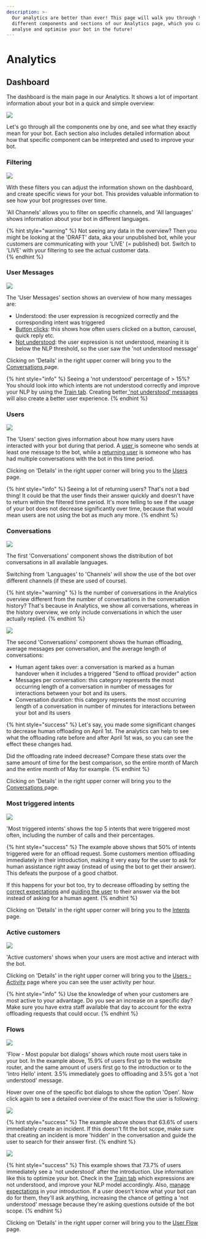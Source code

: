 ```yaml
---
description: >-
  Our analytics are better than ever! This page will walk you through the
  different components and sections of our Analytics page, which you can use to
  analyse and optimise your bot in the future!
---
```


# Analytics

## Dashboard

The dashboard is the main page in our Analytics. It shows a lot of important information about your bot in a quick and simple overview:

![](../../.gitbook/assets/image%20%28560%29.png)

Let's go through all the components one by one, and see what they exactly mean for your bot. Each section also includes detailed information about how that specific component can be interpreted and used to improve your bot.

### Filtering

![](../../.gitbook/assets/image%20%28555%29.png)

With these filters you can adjust the information shown on the dashboard, and create specific views for your bot. This provides valuable information to see how your bot progresses over time.

'All Channels' allows you to filter on specific channels, and 'All languages' shows information about your bot in different languages.

{% hint style="warning" %}
Not seeing any data in the overview? Then you might be looking at the 'DRAFT'  data, aka your unpublished bot, while your customers are communicating with your 'LIVE' \(= published\) bot. Switch to 'LIVE' with your filtering to see the actual customer data.  
{% endhint %}

### User Messages

![](../../.gitbook/assets/image%20%28559%29.png)

The 'User Messages' section shows an overview of how many messages are:

* Understood: the user expression is recognized correctly and the corresponding intent was triggered
* [Button clicks](https://docs.chatlayer.ai/bot-answers/analytics/intents): this shows how often users clicked on a button, carousel, quick reply etc.
* [Not understood](https://docs.chatlayer.ai/bot-answers/analytics/intents): the user expression is not understood, meaning it is below the NLP threshold, so the user saw the 'not understood message'

Clicking on 'Details' in the right upper corner will bring you to the [Conversations ](https://docs.chatlayer.ai/bot-answers/analytics/conversations)page. 

{% hint style="info" %}
Seeing a 'not understood' percentage of &gt; 15%? You should look into which intents are not understood correctly and improve your NLP by using the [Train tab](https://docs.chatlayer.ai/understanding-users/natural-language-processing-nlp/tutorial-train-your-bot-based-on-actual-user-messages). Creating better[ 'not understood' messages](https://docs.chatlayer.ai/tips-and-best-practices/not-understood-bot-dialog) will also create a better user experience.
{% endhint %}

### Users

![](../../.gitbook/assets/image%20%28557%29.png)

The 'Users' section gives information about how many users have interacted with your bot during that period. A [user ](https://docs.chatlayer.ai/bot-answers/analytics/definitions#user)is someone who sends at least one message to the bot, while a [returning user](https://docs.chatlayer.ai/bot-answers/analytics/definitions#returning-user) is someone who has had multiple conversations with the bot in this time period.

Clicking on 'Details' in the right upper corner will bring you to the [Users](https://docs.chatlayer.ai/bot-answers/analytics/users) page. 

{% hint style="info" %}
Seeing a lot of returning users? That's not a bad thing! It could be that the user finds their answer quickly and doesn't have to return within the filtered time period. It's more telling to see if the usage of your bot does not decrease significantly over time, because that would mean users are not using the bot as much any more.
{% endhint %}

### Conversations

![](../../.gitbook/assets/image%20%28558%29.png)

The first 'Conversations' component shows the distribution of bot conversations in all available languages. 

Switching from 'Languages' to 'Channels' will show the use of the bot over different channels \(if these are used of course\).

{% hint style="warning" %}
Is the number of conversations in the Analytics overview different from the number of conversations in the conversation history? That's because in Analytics, we show all conversations, whereas in the history overview, we only include conversations in which the user actually replied.
{% endhint %}

![](../../.gitbook/assets/image%20%28551%29.png)

The second 'Conversations' component shows the human offloading, average messages per conversation, and the average length of conversations:

* Human agent takes over: a conversation is marked as a human handover when it includes a triggered "Send to offload provider" action
* Messages per conversation: this category represents the most occurring length of a conversation in number of messages for interactions between your bot and its users.
* Conversation duration: this category represents the most occurring length of a conversation in number of minutes for interactions between your bot and its users

{% hint style="success" %}
Let's say, you made some significant changes to decrease human offloading on April 1st. The analytics can help to see what the offloading rate before and after April 1st was, so you can see the effect these changes had.   
  
Did the offloading rate indeed decrease? Compare these stats over the same amount of time for the best comparison, so the entire month of March and the entire month of May for example.
{% endhint %}

Clicking on 'Details' in the right upper corner will bring you to the [Conversations ](https://docs.chatlayer.ai/bot-answers/analytics/conversations)page. 

### Most triggered intents

![](../../.gitbook/assets/image%20%28561%29.png)

'Most triggered intents' shows the top 5 intents that were triggered most often, including the number of calls and their percentages.

{% hint style="success" %}
The example above shows that 50% of intents triggered were for an offload request. Some customers mention offloading immediately in their introduction, making it very easy for the user to ask for human assistance right away \(instead of using the bot to get their answer\). This defeats the purpose of a good chatbot.

If this happens for your bot too, try to decrease offloading by setting the[ correct expectations](https://docs.chatlayer.ai/tips-and-best-practices/what-makes-a-good-chatbot#2-set-the-right-expectations) and [guiding the user](https://docs.chatlayer.ai/tips-and-best-practices/what-makes-a-good-chatbot#3-guide-the-user) to their answer via the bot instead of asking for a human agent. 
{% endhint %}

Clicking on 'Details' in the right upper corner will bring you to the [Intents ](https://docs.chatlayer.ai/bot-answers/analytics/intents)page. 

### Active customers

![](../../.gitbook/assets/image%20%28552%29.png)

'Active customers' shows when your users are most active and interact with the bot.

Clicking on 'Details' in the right upper corner will bring you to the [Users - Activity](https://docs.chatlayer.ai/bot-answers/analytics/users) page where you can see the user activity per hour. 

{% hint style="info" %}
Use the knowledge of when your customers are most active to your advantage. Do you see an increase on a specific day? Make sure you have extra staff available that day to account for the extra offloading requests that could occur.
{% endhint %}

### Flows

![](../../.gitbook/assets/image%20%28556%29.png)

'Flow - Most popular bot dialogs' shows which route most users take in your bot. In the example above, 15.9% of users first go to the website router, and the same amount of users first go to the introduction or to the 'Intro Hello' intent. 3.5% immediately goes to offloading and 3.5% got a 'not understood' message.

Hover over one of the specific bot dialogs to show the option 'Open'. Now click again to see a detailed overview of the exact flow the user is following:

![](../../.gitbook/assets/image%20%28554%29.png)

{% hint style="success" %}
The example above shows that 63.6% of users immediately create an incident. If this doesn't fit the bot scope, make sure that creating an incident is more 'hidden' in the conversation and guide the user to search for their answer first.
{% endhint %}

![](../../.gitbook/assets/image%20%28553%29.png)

{% hint style="success" %}
This example shows that 73.7% of users immediately see a 'not understood' after the introduction. Use information like this to optimize your bot. Check in the [Train tab](https://docs.chatlayer.ai/understanding-users/natural-language-processing-nlp/tutorial-train-your-bot-based-on-actual-user-messages) which expressions are not understood, and improve your NLP model accordingly. Also, [manage expectations](https://docs.chatlayer.ai/tips-and-best-practices/what-makes-a-good-chatbot#2-set-the-right-expectations) in your introduction. If a user doesn't know what your bot can do for them, they'll ask anything, increasing the chance of getting a 'not understood' message because they're asking questions outside of the bot scope.
{% endhint %}

Clicking on 'Details' in the right upper corner will bring you to the [User Flow](https://docs.chatlayer.ai/bot-answers/analytics/user-flow) page. 

